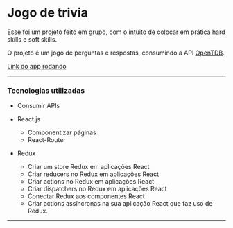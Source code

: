 # Jogo de trivia

Esse foi um projeto feito em grupo, com o intuito de colocar em prática hard skills e soft skills.

O projeto é um jogo de perguntas e respostas, consumindo a API [OpenTDB](https://opentdb.com/).

[Link do app rodando](https://jogo-de-trivia-trybe.vercel.app/)

- - -

### Tecnologias utilizadas

- Consumir APIs

- React.js
  - Componentizar páginas
  - React-Router

- Redux
  - Criar um store Redux em aplicações React
  - Criar reducers no Redux em aplicações React
  - Criar actions no Redux em aplicações React
  - Criar dispatchers no Redux em aplicações React
  - Conectar Redux aos componentes React
  - Criar actions assíncronas na sua aplicação React que faz uso de Redux.

- - -
